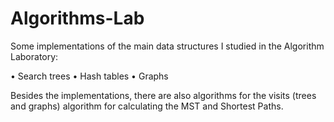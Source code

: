 # Algorithms-Lab
Some implementations of the main data structures I studied in the Algorithm Laboratory: 

• Search trees 
• Hash tables 
• Graphs 

Besides the implementations, there are also algorithms for the visits (trees and graphs) algorithm for calculating the MST and Shortest Paths.

